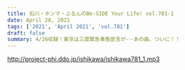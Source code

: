 ```yaml
---
title: 石川・ホンマ・ぶるんのBe-SIDE Your Life! vol.781-1
date: April 28, 2021
tags: ['2021', 'April 2021', 'vol.781']
draft: false
summary: 4/26収録！東京は三度緊急事態宣言が･･･あの曲、ついに！！
---
```


http://project-phi.ddo.jp/ishikawa/ishikawa781_1.mp3
